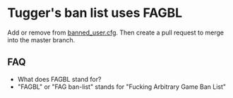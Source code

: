 # Tugger's ban list uses FAGBL
Add or remove from [banned_user.cfg](banned_user.cfg). Then create a pull request to merge into the master branch.


## FAQ
 * What does FAGBL stand for?
  * "FAGBL" or "FAG ban-list" stands for "Fucking Arbitrary Game Ban List"
